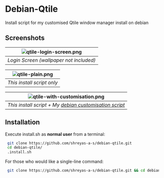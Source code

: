 # Debian-Qtile
Install script for my customised Qtile window manager install on debian

## Screenshots
| ![qtile-login-screen.png](https://github.com/shreyasastech/debian-qtile/assets/137637016/d687aa93-42c8-4006-a142-fefbceb32d4d) | 
|:--:| 
| *Login Screen (wallpaper not included)* |

| ![qtile-plain.png](https://github.com/shreyasastech/debian-qtile/assets/137637016/032b3f5c-0611-4830-8ead-1826efb8db0c) | 
|:--:| 
| *This install script only* |

| ![qtile-with-customisation.png](https://github.com/shreyasastech/debian-qtile/assets/137637016/d4dfd78a-8afc-47a4-8c88-56e79d4a01ca) | 
|:--:| 
| *This install script + My [debian customisation script](https://github.com/ShreyasASTech/debian-customisation)* |

## Installation

Execute install.sh as **normal user** from a terminal:

```bash
 git clone https://github.com/shreyas-a-s/debian-qtile.git
 cd debian-qtile/
 .install.sh
```

For those who would like a single-line command:
```bash
 git clone https://github.com/shreyas-a-s/debian-qtile.git && cd debian-qtile/ && ./install.sh
```
